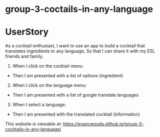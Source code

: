 # group-3-coctails-in-any-language

# UserStory

As a cocktail enthusiast,
I want to use an app to build a cocktail that translates ingredients to any language,
So that I can share  it with my ESL friends and family.



1. When I click on the cocktail menu:
- Then I am presented with a list of options (ingredient)

2. When I click on the language menu:
- Then I am presented with a list of google translate languages

3. When I select a language:
- Then I am presented with the translated cocktail (information)


This website is viewable at: 
https://evancwoods.github.io/group-3-cocktails-in-any-language/ 